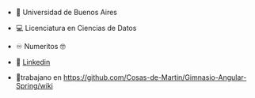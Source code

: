 - :school: Universidad de Buenos Aires
- :computer: Licenciatura en Ciencias de Datos
- :infinity: Numeritos 🤓
- :busts_in_silhouette: [Linkedin](https://www.linkedin.com/in/mart%C3%ADn-calsina-99a0b8262/)

- 👷trabajano en https://github.com/Cosas-de-Martin/Gimnasio-Angular-Spring/wiki
